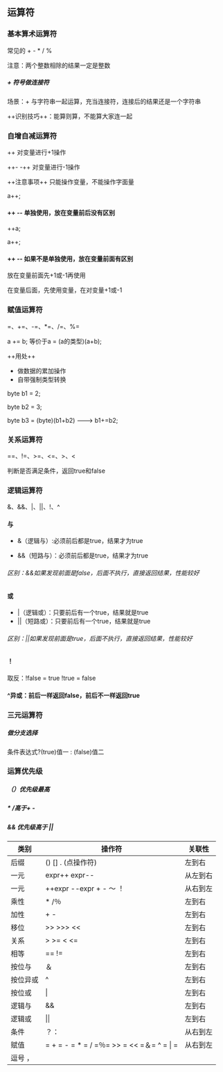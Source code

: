## 运算符


### 基本算术运算符
常见的 +   -   *   /   %

注意：两个整数相除的结果一定是整数

#####  + 符号做连接符
场景：+ 与字符串一起运算，充当连接符，连接后的结果还是一个字符串

++识别技巧++：能算则算，不能算大家连一起

### 自增自减运算符

++
对变量进行+1操作

++- -++
对变量进行-1操作

++注意事项++
只能操作变量，不能操作字面量

a++;

#### ++ -- 单独使用，放在变量前后没有区别

++a; 

a++;

#### ++ -- 如果不是单独使用，放在变量前面有区别

放在变量前面先+1或-1再使用

在变量后面，先使用变量，在对变量+1或-1

### 赋值运算符
=、+=、-=、*=、/=、%=

a += b;  等价于a = (a的类型)(a+b);

 ++用处++
- 做数据的累加操作
- 自带强制类型转换

byte b1 = 2;

byte b2 = 3;

byte b3 = (byte)(b1+b2) ---> b1+=b2;


### 关系运算符
==、!=、>=、<=、>、<

判断是否满足条件，返回true和false


### 逻辑运算符

&、&&、|、||、!、^

#### 与
- &（逻辑与）:必须前后都是true，结果才为true

- &&（短路与）：必须前后都是true，结果才为true


###### 区别：&&如果发现前面是false，后面不执行，直接返回结果，性能较好


#### 或
- |（逻辑或）：只要前后有一个true，结果就是true
- ||（短路或）：只要前后有一个true，结果就是true


###### 区别：||如果发现前面是true，后面不执行，直接返回结果，性能较好


#### ！
 取反：!false = true    !true = false

#### ^异或：前后一样返回false，前后不一样返回true

### 三元运算符


##### 做分支选择

条件表达式?(true)值一 : (false)值二


### 运算优先级


##### （）优先级最高


##### *  /高于+  -


##### && 优先级高于 ||
| 类别       | 操作符                                     | 关联性   |
| ---------- | ------------------------------------------ | -------- |
| 后缀       | () [] . (点操作符)                         | 左到右   |
| 一元       | expr++ expr--                              | 从左到右 |
| 一元       | ++expr --expr + - ～ ！                    | 从右到左 |
| 乘性       | * /％                                      | 左到右   |
| 加性       | + -                                        | 左到右   |
| 移位       | >> >>>  <<                                 | 左到右   |
| 关系       | > >= < <=                                  | 左到右   |
| 相等       | ==  !=                                     | 左到右   |
| 按位与     | ＆                                         | 左到右   |
| 按位异或   | ^                                          | 左到右   |
| 按位或     | \|                                         | 左到右   |
| 逻辑与     | &&                                         | 左到右   |
| 逻辑或     | \|\|                                       | 左到右   |
| 条件       | ？：                                       | 从右到左 |
| 赋值       | = + = - = * = / =％= >> = << =＆= ^ = \| = | 从右到左 |
| 逗号	， |                                            |          |